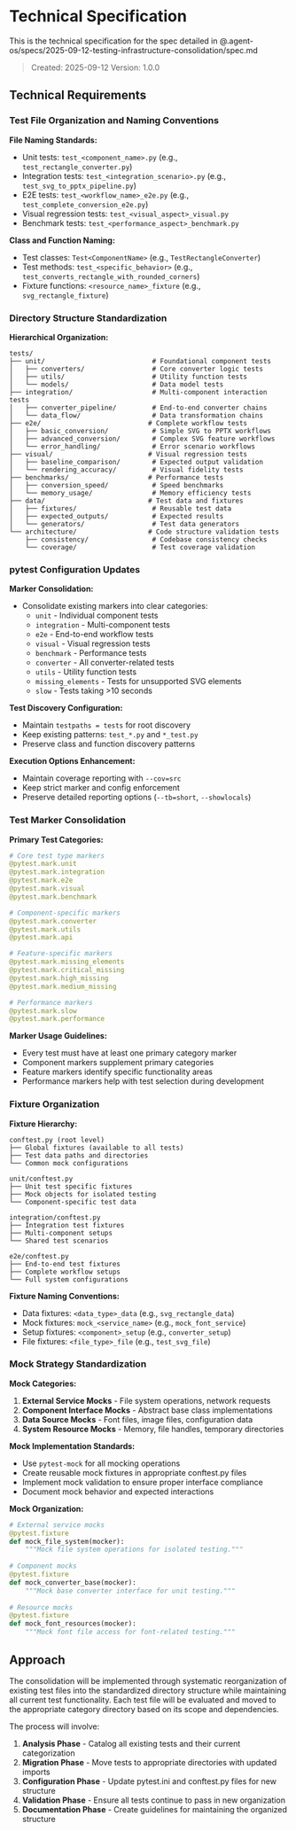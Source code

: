 # Technical Specification

This is the technical specification for the spec detailed in @.agent-os/specs/2025-09-12-testing-infrastructure-consolidation/spec.md

> Created: 2025-09-12
> Version: 1.0.0

## Technical Requirements

### Test File Organization and Naming Conventions

**File Naming Standards:**
- Unit tests: `test_<component_name>.py` (e.g., `test_rectangle_converter.py`)
- Integration tests: `test_<integration_scenario>.py` (e.g., `test_svg_to_pptx_pipeline.py`)
- E2E tests: `test_<workflow_name>_e2e.py` (e.g., `test_complete_conversion_e2e.py`)
- Visual regression tests: `test_<visual_aspect>_visual.py`
- Benchmark tests: `test_<performance_aspect>_benchmark.py`

**Class and Function Naming:**
- Test classes: `Test<ComponentName>` (e.g., `TestRectangleConverter`)
- Test methods: `test_<specific_behavior>` (e.g., `test_converts_rectangle_with_rounded_corners`)
- Fixture functions: `<resource_name>_fixture` (e.g., `svg_rectangle_fixture`)

### Directory Structure Standardization

**Hierarchical Organization:**
```
tests/
├── unit/                           # Foundational component tests
│   ├── converters/                 # Core converter logic tests
│   ├── utils/                      # Utility function tests
│   └── models/                     # Data model tests
├── integration/                    # Multi-component interaction tests
│   ├── converter_pipeline/         # End-to-end converter chains
│   └── data_flow/                  # Data transformation chains
├── e2e/                           # Complete workflow tests
│   ├── basic_conversion/           # Simple SVG to PPTX workflows
│   ├── advanced_conversion/        # Complex SVG feature workflows
│   └── error_handling/             # Error scenario workflows
├── visual/                        # Visual regression tests
│   ├── baseline_comparison/        # Expected output validation
│   └── rendering_accuracy/         # Visual fidelity tests
├── benchmarks/                    # Performance tests
│   ├── conversion_speed/           # Speed benchmarks
│   └── memory_usage/               # Memory efficiency tests
├── data/                          # Test data and fixtures
│   ├── fixtures/                   # Reusable test data
│   ├── expected_outputs/           # Expected results
│   └── generators/                 # Test data generators
└── architecture/                  # Code structure validation tests
    ├── consistency/                # Codebase consistency checks
    └── coverage/                   # Test coverage validation
```

### pytest Configuration Updates

**Marker Consolidation:**
- Consolidate existing markers into clear categories:
  - `unit` - Individual component tests
  - `integration` - Multi-component tests
  - `e2e` - End-to-end workflow tests
  - `visual` - Visual regression tests
  - `benchmark` - Performance tests
  - `converter` - All converter-related tests
  - `utils` - Utility function tests
  - `missing_elements` - Tests for unsupported SVG elements
  - `slow` - Tests taking >10 seconds

**Test Discovery Configuration:**
- Maintain `testpaths = tests` for root discovery
- Keep existing patterns: `test_*.py` and `*_test.py`
- Preserve class and function discovery patterns

**Execution Options Enhancement:**
- Maintain coverage reporting with `--cov=src`
- Keep strict marker and config enforcement
- Preserve detailed reporting options (`--tb=short`, `--showlocals`)

### Test Marker Consolidation

**Primary Test Categories:**
```python
# Core test type markers
@pytest.mark.unit
@pytest.mark.integration  
@pytest.mark.e2e
@pytest.mark.visual
@pytest.mark.benchmark

# Component-specific markers
@pytest.mark.converter
@pytest.mark.utils
@pytest.mark.api

# Feature-specific markers
@pytest.mark.missing_elements
@pytest.mark.critical_missing
@pytest.mark.high_missing
@pytest.mark.medium_missing

# Performance markers
@pytest.mark.slow
@pytest.mark.performance
```

**Marker Usage Guidelines:**
- Every test must have at least one primary category marker
- Component markers supplement primary categories
- Feature markers identify specific functionality areas
- Performance markers help with test selection during development

### Fixture Organization

**Fixture Hierarchy:**
```
conftest.py (root level)
├── Global fixtures (available to all tests)
├── Test data paths and directories
└── Common mock configurations

unit/conftest.py
├── Unit test specific fixtures
├── Mock objects for isolated testing
└── Component-specific test data

integration/conftest.py  
├── Integration test fixtures
├── Multi-component setups
└── Shared test scenarios

e2e/conftest.py
├── End-to-end test fixtures  
├── Complete workflow setups
└── Full system configurations
```

**Fixture Naming Conventions:**
- Data fixtures: `<data_type>_data` (e.g., `svg_rectangle_data`)
- Mock fixtures: `mock_<service_name>` (e.g., `mock_font_service`)
- Setup fixtures: `<component>_setup` (e.g., `converter_setup`)
- File fixtures: `<file_type>_file` (e.g., `test_svg_file`)

### Mock Strategy Standardization

**Mock Categories:**
1. **External Service Mocks** - File system operations, network requests
2. **Component Interface Mocks** - Abstract base class implementations  
3. **Data Source Mocks** - Font files, image files, configuration data
4. **System Resource Mocks** - Memory, file handles, temporary directories

**Mock Implementation Standards:**
- Use `pytest-mock` for all mocking operations
- Create reusable mock fixtures in appropriate conftest.py files
- Implement mock validation to ensure proper interface compliance
- Document mock behavior and expected interactions

**Mock Organization:**
```python
# External service mocks
@pytest.fixture
def mock_file_system(mocker):
    """Mock file system operations for isolated testing."""
    
# Component mocks  
@pytest.fixture
def mock_converter_base(mocker):
    """Mock base converter interface for unit testing."""
    
# Resource mocks
@pytest.fixture  
def mock_font_resources(mocker):
    """Mock font file access for font-related testing."""
```

## Approach

The consolidation will be implemented through systematic reorganization of existing test files into the standardized directory structure while maintaining all current test functionality. Each test file will be evaluated and moved to the appropriate category directory based on its scope and dependencies.

The process will involve:
1. **Analysis Phase** - Catalog all existing tests and their current categorization
2. **Migration Phase** - Move tests to appropriate directories with updated imports
3. **Configuration Phase** - Update pytest.ini and conftest.py files for new structure
4. **Validation Phase** - Ensure all tests continue to pass in new organization
5. **Documentation Phase** - Create guidelines for maintaining the organized structure